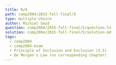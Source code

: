 ```yaml
---
title: N/A
path: comp2804/2015-fall-final/5
type: multiple-choice
author: Michiel Smid
question: comp2804/2015-fall-final/5/question.ts
solution: comp2804/2015-fall-final/5/solution.md
tags:
  - comp2804
  - comp2804-exam
  - Principle of Inclusion and Exclusion (3.5)
  - De Morgan's Law (no corresponding chapter)
---
```

